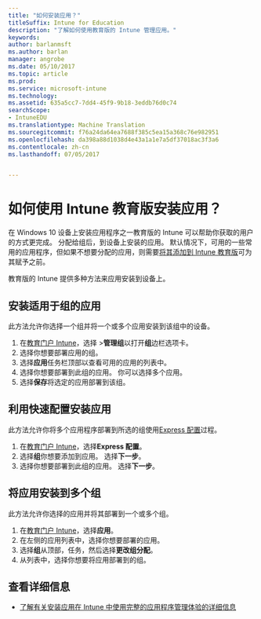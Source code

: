 ```yaml
---
title: "如何安装应用？"
titleSuffix: Intune for Education
description: "了解如何使用教育版的 Intune 管理应用。"
keywords: 
author: barlanmsft
ms.author: barlan
manager: angrobe
ms.date: 05/10/2017
ms.topic: article
ms.prod: 
ms.service: microsoft-intune
ms.technology: 
ms.assetid: 635a5cc7-7dd4-45f9-9b18-3eddb76d0c74
searchScope:
- IntuneEDU
ms.translationtype: Machine Translation
ms.sourcegitcommit: f76a24da64ea7688f385c5ea15a368c76e982951
ms.openlocfilehash: da398a88d1038d4e43a1a1e7a5df37018ac3f3a6
ms.contentlocale: zh-cn
ms.lasthandoff: 07/05/2017


---
```


# <a name="how-do-i-install-apps-with-intune-for-education"></a>如何使用 Intune 教育版安装应用？

在 Windows 10 设备上安装应用程序之一教育版的 Intune 可以帮助你获取的用户的方式更完成。 分配给组后，到设备上安装的应用。 默认情况下，可用的一些常用的应用程序，但如果不想要分配的应用，则需要[将其添加到 Intune 教育版](how-to-add-apps.md)可为其赋予之前。

教育版的 Intune 提供多种方法来应用安装到设备上。

##  <a name="install-apps-for-groups"></a>安装适用于组的应用
此方法允许你选择一个组并将一个或多个应用安装到该组中的设备。

1. 在[教育门户 Intune](https://intuneeducation.portal.azure.com)，选择 >**管理组**以打开**组**边栏选项卡。
2. 选择你想要部署应用的组。
3. 选择**应用**任务栏顶部以查看可用的应用的列表中。  
4. 选择你想要部署到此组的应用。 你可以选择多个应用。
5. 选择**保存**将选定的应用部署到该组。

## <a name="install-apps-with-express-configuration"></a>利用快速配置安装应用
此方法允许你将多个应用程序部署到所选的组使用[Express 配置](what-is-express-configuration.md)过程。

1. 在[教育门户 Intune](https://intuneeducation.portal.azure.com)，选择**Express 配置**。  
2. 选择**组**你想要添加到应用。 选择**下一步**。
3. 选择你想要部署到此组的应用。 选择**下一步**。

## <a name="install-apps-to-multiple-groups"></a>将应用安装到多个组
此方法允许你选择的应用并将其部署到一个或多个组。

1. 在[教育门户 Intune](https://intuneeducation.portal.azure.com)，选择**应用**。
2. 在左侧的应用列表中，选择你想要部署的应用。
3. 选择**组**从顶部，任务，然后选择**更改组分配**。
4. 从列表中，选择你想要将应用部署到的组。

## <a name="find-out-more"></a>查看详细信息

- [了解有关安装应用在 Intune 中使用完整的应用程序管理体验的详细信息](https://docs.microsoft.com/intune/deploy-use/deploy-apps)

